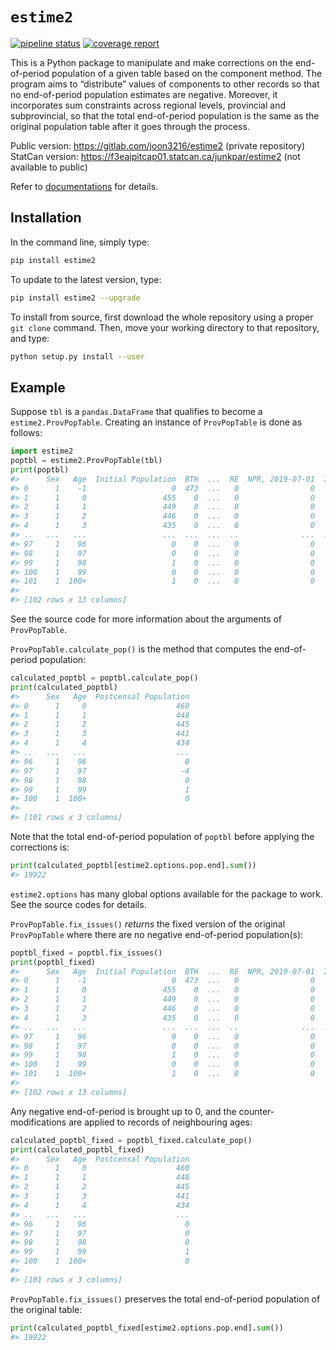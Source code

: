 
<!-- README.md is generated from README.Rmd. Please edit that file -->

# `estime2`

[![pipeline
status](https://gitlab.com/joon3216/estime2/badges/master/pipeline.svg)](https://gitlab.com/joon3216/estime2/-/commits/master)
[![coverage
report](https://gitlab.com/joon3216/estime2/badges/master/coverage.svg)](https://gitlab.com/joon3216/estime2/-/commits/master)

This is a Python package to manipulate and make corrections on the
end-of-period population of a given table based on the component method.
The program aims to “distribute” values of components to other records
so that no end-of-period population estimates are negative. Moreover, it
incorporates sum constraints across regional levels, provincial and
subprovincial, so that the total end-of-period population is the same as
the original population table after it goes through the process.

Public version: <https://gitlab.com/joon3216/estime2> (private
repository)  
StatCan version: <https://f3eaipitcap01.statcan.ca/junkpar/estime2> (not
available to public)

Refer to
[documentations](https://gitlab.com/joon3216/estime2/-/tree/master/docs)
for details.

## Installation

In the command line, simply type:

``` bash
pip install estime2
```

To update to the latest version, type:

``` bash
pip install estime2 --upgrade
```

To install from source, first download the whole repository using a
proper `git clone` command. Then, move your working directory to that
repository, and type:

``` bash
python setup.py install --user
```

## Example

Suppose `tbl` is a `pandas.DataFrame` that qualifies to become a
`estime2.ProvPopTable`. Creating an instance of `ProvPopTable` is done
as follows:

``` python
import estime2
poptbl = estime2.ProvPopTable(tbl)
print(poptbl)
#>      Sex   Age  Initial Population  BTH  ...  RE  NPR, 2019-07-01  IMM  IIM
#> 0      1    -1                   0  473  ...   0                0    0    5
#> 1      1     0                 455    0  ...   0                0    0   12
#> 2      1     1                 449    0  ...   0                0    0   10
#> 3      1     2                 446    0  ...   0                0    0   10
#> 4      1     3                 435    0  ...   0                0    0   11
#> ..   ...   ...                 ...  ...  ...  ..              ...  ...  ...
#> 97     1    96                   0    0  ...   0                0    0    0
#> 98     1    97                   0    0  ...   0                0    0    0
#> 99     1    98                   1    0  ...   0                0    0    0
#> 100    1    99                   0    0  ...   0                0    0    0
#> 101    1  100+                   1    0  ...   0                0    0    0
#> 
#> [102 rows x 13 columns]
```

See the source code for more information about the arguments of
`ProvPopTable`.

`ProvPopTable.calculate_pop()` is the method that computes the
end-of-period population:

``` python
calculated_poptbl = poptbl.calculate_pop()
print(calculated_poptbl)
#>      Sex   Age  Postcensal Population
#> 0      1     0                    460
#> 1      1     1                    448
#> 2      1     2                    445
#> 3      1     3                    441
#> 4      1     4                    434
#> ..   ...   ...                    ...
#> 96     1    96                      0
#> 97     1    97                     -4
#> 98     1    98                      0
#> 99     1    99                      1
#> 100    1  100+                      0
#> 
#> [101 rows x 3 columns]
```

Note that the total end-of-period population of `poptbl` before applying
the corrections is:

``` python
print(calculated_poptbl[estime2.options.pop.end].sum())
#> 19922
```

`estime2.options` has many global options available for the package to
work. See the source codes for details.

`ProvPopTable.fix_issues()` *returns* the fixed version of the original
`ProvPopTable` where there are no negative end-of-period population(s):

``` python
poptbl_fixed = poptbl.fix_issues()
print(poptbl_fixed)
#>      Sex   Age  Initial Population  BTH  ...  RE  NPR, 2019-07-01  IMM  IIM
#> 0      1    -1                   0  473  ...   0                0    0    5
#> 1      1     0                 455    0  ...   0                0    0   12
#> 2      1     1                 449    0  ...   0                0    0   10
#> 3      1     2                 446    0  ...   0                0    0   10
#> 4      1     3                 435    0  ...   0                0    0   11
#> ..   ...   ...                 ...  ...  ...  ..              ...  ...  ...
#> 97     1    96                   0    0  ...   0                0    0    0
#> 98     1    97                   0    0  ...   0                0    0    0
#> 99     1    98                   1    0  ...   0                0    0    0
#> 100    1    99                   0    0  ...   0                0    0    0
#> 101    1  100+                   1    0  ...   0                0    0    0
#> 
#> [102 rows x 13 columns]
```

Any negative end-of-period is brought up to 0, and the
counter-modifications are applied to records of neighbouring ages:

``` python
calculated_poptbl_fixed = poptbl_fixed.calculate_pop()
print(calculated_poptbl_fixed)
#>      Sex   Age  Postcensal Population
#> 0      1     0                    460
#> 1      1     1                    448
#> 2      1     2                    445
#> 3      1     3                    441
#> 4      1     4                    434
#> ..   ...   ...                    ...
#> 96     1    96                      0
#> 97     1    97                      0
#> 98     1    98                      0
#> 99     1    99                      1
#> 100    1  100+                      0
#> 
#> [101 rows x 3 columns]
```

`ProvPopTable.fix_issues()` preserves the total end-of-period population
of the original table:

``` python
print(calculated_poptbl_fixed[estime2.options.pop.end].sum())
#> 19922
```
